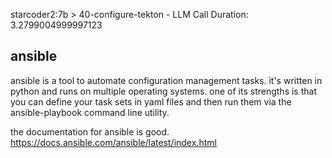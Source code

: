 starcoder2:7b > 40-configure-tekton - LLM Call Duration: 3.2799004999997123



## ansible

ansible is a tool to automate configuration management tasks. it's written in python and runs on multiple operating systems. one of its strengths is that you can define your task sets in yaml files and then run them via the ansible-playbook command line utility.

the documentation for ansible is good.
https://docs.ansible.com/ansible/latest/index.html

